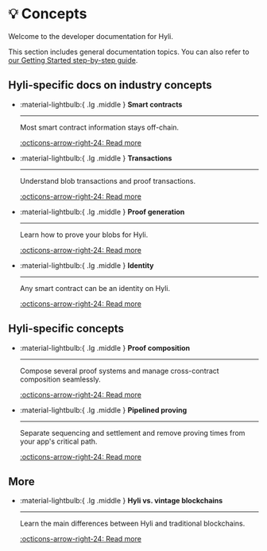 # :bulb: Concepts

Welcome to the developer documentation for Hyli.

This section includes general documentation topics. You can also refer to [our Getting Started step-by-step guide](../quickstart/index.md).

## Hyli-specific docs on industry concepts

<div class="grid cards" markdown>

-   :material-lightbulb:{ .lg .middle } __Smart contracts__

    ---

    Most smart contract information stays off-chain.

    [:octicons-arrow-right-24: Read more](./smart-contracts.md)

-   :material-lightbulb:{ .lg .middle } __Transactions__

    ---

    Understand blob transactions and proof transactions.

    [:octicons-arrow-right-24: Read more](./transaction.md)

-   :material-lightbulb:{ .lg .middle } __Proof generation__

    ---

    Learn how to prove your blobs for Hyli.

    [:octicons-arrow-right-24: Read more](./proof-generation.md)

-   :material-lightbulb:{ .lg .middle } __Identity__

    ---

    Any smart contract can be an identity on Hyli.

    [:octicons-arrow-right-24: Read more](./identity.md)

</div>

## Hyli-specific concepts

<div class="grid cards" markdown>

-   :material-lightbulb:{ .lg .middle } __Proof composition__

    ---

    Compose several proof systems and manage cross-contract composition seamlessly.

    [:octicons-arrow-right-24: Read more](./proof-composition.md)

-   :material-lightbulb:{ .lg .middle } __Pipelined proving__

    ---

    Separate sequencing and settlement and remove proving times from your app's critical path.

    [:octicons-arrow-right-24: Read more](./pipelined-proving.md)

</div>

## More

<div class="grid cards" markdown>

-   :material-lightbulb:{ .lg .middle } __Hyli vs. vintage blockchains__

    ---

    Learn the main differences between Hyli and traditional blockchains.

    [:octicons-arrow-right-24: Read more](./proof-composition.md)

</div>